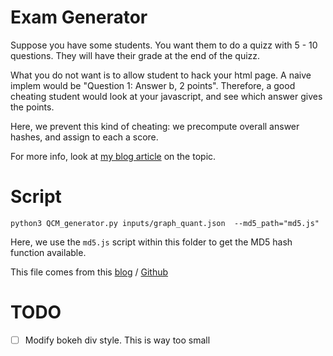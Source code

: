 # Exam Generator

Suppose you have some students.
You want them to do a quizz with 5 - 10 questions.
They will have their grade at the end of the quizz.

What you do not want is to allow student to hack your html page.
A naive implem would be "Question 1: Answer b, 2 points".
Therefore, a good cheating student would look at your javascript, and see which answer gives the points.

Here, we prevent this kind of cheating: we precompute overall answer hashes, and assign to each a score.

For more info, look at [my blog article](https://gaelle-candel.neocities.org/book/2023/07/25/Exam.html) on the topic.

# Script

`python3 QCM_generator.py inputs/graph_quant.json  --md5_path="md5.js"`

Here, we use the `md5.js` script within this folder to get the MD5 hash function available.

This file comes from this [blog](https://ourcodeworld.com/articles/read/1547/how-to-create-md5-hashes-in-javascript) / [Github](https://github.com/blueimp/JavaScript-MD5/tree/master/js)





# TODO

- [ ] Modify bokeh div style. This is way too small
